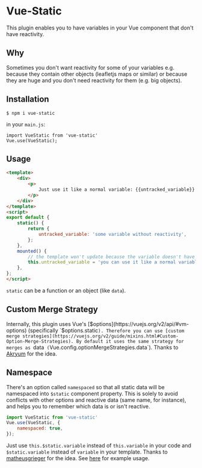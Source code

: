 # Vue-Static

This plugin enables you to have variables in your Vue component that don't have reactivity.

## Why

Sometimes you don't want reactivity for some of your variables e.g. because they contain other objects (leafletjs maps or similar) or because they are huge and you don't need reactivity for them (e.g. big objects).

## Installation

```
$ npm i vue-static
```

in your `main.js`:

```
import VueStatic from 'vue-static'
Vue.use(VueStatic);
```


## Usage

```html
<template>
    <div>
        <p>
            Just use it like a normal variable: {{untracked_variable}}
        </p>
    </div>
</template>
<script>
export default {
    static() {
        return {
            untracked_variable: 'some variable without reactivity',
        };
    },
    mounted() {
        // the template won't update because the variable doesn't have reactivity
        this.untracked_variable = 'you can use it like a normal variable';
    },
};
</script>
```

`static` can be a function or an object (like `data`).


## Custom Merge Strategy

Internally, this plugin uses Vue's [$options](https://vuejs.org/v2/api/#vm-options) (specifically `$options.static`). Therefore you can use [custom merge strategies](https://vuejs.org/v2/guide/mixins.html#Custom-Option-Merge-Strategies). By default it uses the same strategy for merges as `data` (`Vue.config.optionMergeStrategies.data`). Thanks to [Akryum](https://github.com/Akryum) for the idea.

## Namespace

There's an option called `namespaced` so that all static data will be namespaced into `$static` component property. This is solely to avoid conflicts with other options and reactive data (same name, for instance), and helps you to remember which data is or isn't reactive.

```javascript
import VueStatic from 'vue-static'
Vue.use(VueStatic, {
    namespaced: true,
});
```

Just use `this.$static.variable` instead of `this.variable` in your code and `$static.variable` instead of `variable` in your template. Thanks to [matheusgrieger](https://github.com/matheusgrieger) for the idea. See [here](https://github.com/samuelantonioli/vue-static/pull/2) for example usage.
